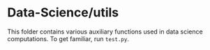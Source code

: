 # Data-Science/utils
This folder contains various auxiliary functions used in data science computations. To get familiar, run `test.py`.